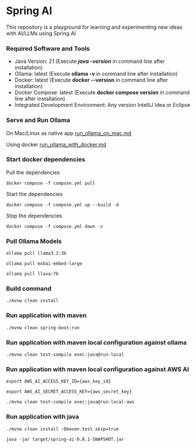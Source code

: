 # Spring AI
This repository is a playground for learning and experimenting new ideas with AI/LLMs using Spring AI

### Required Software and Tools
* Java Version: 21 (Execute **_java -version_** in command line after installation)
* Ollama: latest (Execute **ollama -v** in command line after installation)
* Docker: latest (Execute **docker --version** in command line after installation)
* Docker Compose: latest (Execute **docker compose version** in command line after installation)
* Integrated Development Environment: Any version IntelliJ Idea or Eclipse

### Serve and Run Ollama

On Mac/Linux as native app [run_ollama_on_mac.md](https://github.com/harishkannarao/spring-ai/blob/main/run_ollama_on_mac.md)

Using docker [run_ollama_with_docker.md](https://github.com/harishkannarao/spring-ai/blob/main/run_ollama_with_docker.md)

### Start docker dependencies

Pull the dependencies

    docker compose -f compose.yml pull

Start the dependencies

    docker compose -f compose.yml up --build -d

Stop the dependencies

    docker compose -f compose.yml down -v

### Pull Ollama Models

    ollama pull llama3.2:3b

    ollama pull mxbai-embed-large

    ollama pull llava:7b

### Build command

    ./mvnw clean install

### Run application with maven

    ./mvnw clean spring-boot:run

### Run application with maven local configuration against ollama

    ./mvnw clean test-compile exec:java@run-local

### Run application with maven local configuration against AWS AI

    export AWS_AI_ACCESS_KEY_ID={aws_key_id}

    export AWS_AI_SECRET_ACCESS_KEY={aws_secret_key}

    ./mvnw clean test-compile exec:java@run-local-aws

### Run application with java

    ./mvnw clean install -Dmaven.test.skip=true

    java -jar target/spring-ai-0.0.1-SNAPSHOT.jar